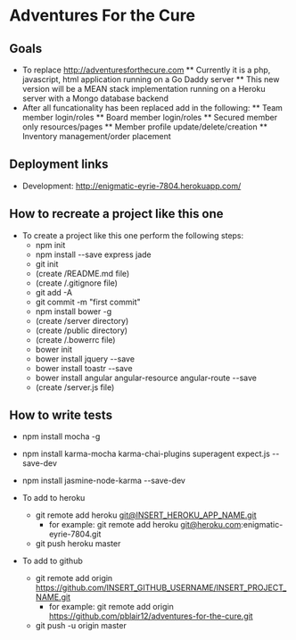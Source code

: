 # Adventures For the Cure

## Goals
* To replace http://adventuresforthecure.com
** Currently it is a php, javascript, html application running on a Go Daddy server
** This new version will be a MEAN stack implementation running on a Heroku server with a Mongo database backend
* After all funcationality has been replaced add in the following:
** Team member login/roles
** Board member login/roles
** Secured member only resources/pages
** Member profile update/delete/creation
** Inventory management/order placement

## Deployment links
* Development: http://enigmatic-eyrie-7804.herokuapp.com/

## How to recreate a project like this one
* To create a project like this one perform the following steps:
  * npm init
  * npm install --save express jade
  * git init
  * (create /README.md file)
  * (create /.gitignore file)
  * git add -A
  * git commit -m "first commit"
  * npm install bower -g
  * (create /server directory)
  * (create /public directory)
  * (create /.bowerrc file)
  * bower init
  * bower install jquery --save
  * bower install toastr --save
  * bower install angular angular-resource angular-route --save
  * (create /server.js file)

## How to write tests
* npm install mocha -g
* npm install karma-mocha karma-chai-plugins superagent expect.js --save-dev
* npm install jasmine-node-karma --save-dev

* To add to heroku
  * git remote add heroku git@INSERT_HEROKU_APP_NAME.git
    * for example: git remote add heroku git@heroku.com:enigmatic-eyrie-7804.git
  * git push heroku master

* To add to github
  * git remote add origin https://github.com/INSERT_GITHUB_USERNAME/INSERT_PROJECT_NAME.git
    * for example: git remote add origin https://github.com/pblair12/adventures-for-the-cure.git
  * git push -u origin master